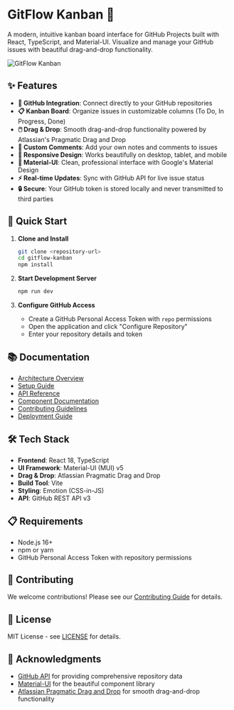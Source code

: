 # GitFlow Kanban 🚀

A modern, intuitive kanban board interface for GitHub Projects built with React, TypeScript, and Material-UI. Visualize and manage your GitHub issues with beautiful drag-and-drop functionality.

![GitFlow Kanban](https://images.pexels.com/photos/3184291/pexels-photo-3184291.jpeg?auto=compress&cs=tinysrgb&w=1200&h=400&fit=crop)

## ✨ Features

- **🎯 GitHub Integration**: Connect directly to your GitHub repositories
- **📋 Kanban Board**: Organize issues in customizable columns (To Do, In Progress, Done)
- **🖱️ Drag & Drop**: Smooth drag-and-drop functionality powered by Atlassian's Pragmatic Drag and Drop
- **💬 Custom Comments**: Add your own notes and comments to issues
- **📱 Responsive Design**: Works beautifully on desktop, tablet, and mobile
- **🎨 Material-UI**: Clean, professional interface with Google's Material Design
- **⚡ Real-time Updates**: Sync with GitHub API for live issue status
- **🔒 Secure**: Your GitHub token is stored locally and never transmitted to third parties

## 🚀 Quick Start

1. **Clone and Install**
   ```bash
   git clone <repository-url>
   cd gitflow-kanban
   npm install
   ```

2. **Start Development Server**
   ```bash
   npm run dev
   ```

3. **Configure GitHub Access**
   - Create a GitHub Personal Access Token with `repo` permissions
   - Open the application and click "Configure Repository"
   - Enter your repository details and token

## 📚 Documentation

- [Architecture Overview](./docs/architecture.md)
- [Setup Guide](./docs/setup.md)
- [API Reference](./docs/api.md)
- [Component Documentation](./docs/components.md)
- [Contributing Guidelines](./docs/contributing.md)
- [Deployment Guide](./docs/deployment.md)

## 🛠️ Tech Stack

- **Frontend**: React 18, TypeScript
- **UI Framework**: Material-UI (MUI) v5
- **Drag & Drop**: Atlassian Pragmatic Drag and Drop
- **Build Tool**: Vite
- **Styling**: Emotion (CSS-in-JS)
- **API**: GitHub REST API v3

## 📋 Requirements

- Node.js 16+ 
- npm or yarn
- GitHub Personal Access Token with repository permissions

## 🤝 Contributing

We welcome contributions! Please see our [Contributing Guide](./docs/contributing.md) for details.

## 📄 License

MIT License - see [LICENSE](./LICENSE) for details.

## 🙏 Acknowledgments

- [GitHub API](https://docs.github.com/en/rest) for providing comprehensive repository data
- [Material-UI](https://mui.com/) for the beautiful component library
- [Atlassian Pragmatic Drag and Drop](https://atlassian.design/components/pragmatic-drag-and-drop/) for smooth drag-and-drop functionality